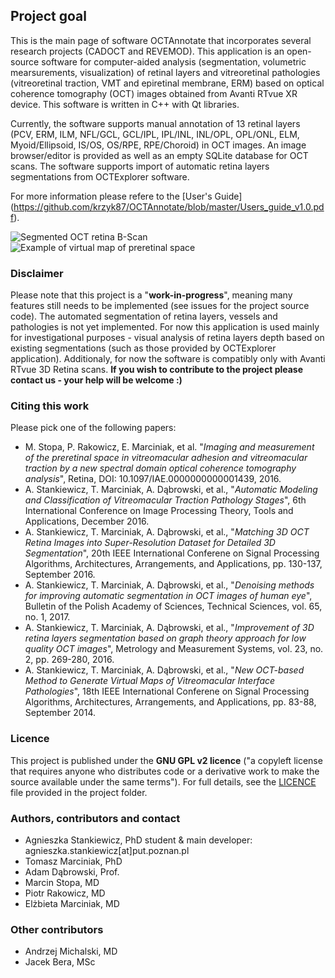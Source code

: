 ## Project goal
This is the main page of software OCTAnnotate that incorporates several research projects (CADOCT and REVEMOD). This application is an open-source software for computer-aided analysis (segmentation, volumetric mearsurements, visualization) of retinal layers and vitreoretinal pathologies (vitreoretinal traction, VMT and epiretinal membrane, ERM) based on optical coherence tomography (OCT) images obtained from Avanti RTvue XR device. This software is written in C++ with Qt libraries.

Currently, the software supports manual annotation of 13 retinal layers (PCV, ERM, ILM, NFL/GCL, GCL/IPL, IPL/INL, INL/OPL, OPL/ONL, ELM, Myoid/Ellipsoid, IS/OS, OS/RPE, RPE/Choroid) in OCT images. An image browser/editor is provided as well as an empty SQLite database for OCT scans. The software supports import of automatic retina layers segmentations from OCTExplorer software.

For more information please refere to the [User's Guide] (https://github.com/krzyk87/OCTAnnotate/blob/master/Users_guide_v1.0.pdf).

![Segmented OCT retina B-Scan](https://raw.githubusercontent.com/krzyk87/OCTAnnotate/master/images/bscan.png)
![Example of virtual map of preretinal space](https://github.com/krzyk87/OCTAnnotate/blob/master/images/virtual_map.png)

### Disclaimer
Please note that this project is a "**work-in-progress**", meaning many features still needs to be implemented (see issues for the project source code). The automated segmentation of retina layers, vessels and pathologies is not yet implemented. For now this application is used mainly for investigational purposes - visual analysis of retina layers depth based on existing segmentations (such as those provided by OCTExplorer application). Additionaly, for now the software is compatibly only with Avanti RTvue 3D Retina scans. **If you wish to contribute to the project please contact us - your help will be welcome :)**

### Citing this work
Please pick one of the following papers:
- M. Stopa, P. Rakowicz, E. Marciniak, et al. "*Imaging and measurement of the preretinal space in vitreomacular adhesion and vitreomacular traction by a new spectral domain optical coherence tomography analysis*", Retina, DOI: 10.1097/IAE.0000000000001439, 2016.
- A. Stankiewicz, T. Marciniak, A. Dąbrowski, et al., "*Automatic Modeling and Classification of Vitreomacular Traction Pathology Stages*", 6th International Conference on Image Processing Theory, Tools and Applications, December 2016.
- A. Stankiewicz, T. Marciniak, A. Dąbrowski, et al., "*Matching 3D OCT Retina Images into Super-Resolution Dataset for Detailed 3D Segmentation*", 20th IEEE International Conferene on Signal Processing Algorithms, Architectures, Arrangements, and Applications, pp. 130-137, September 2016.
- A. Stankiewicz, T. Marciniak, A. Dąbrowski, et al., "*Denoising methods for improving automatic segmentation in OCT images of human eye*", Bulletin of the Polish Academy of Sciences, Technical Sciences, vol. 65, no. 1, 2017.
- A. Stankiewicz, T. Marciniak, A. Dąbrowski, et al., "*Improvement of 3D retina layers segmentation based on graph theory approach for low quality OCT images*", Metrology and Measurement Systems, vol. 23, no. 2, pp. 269-280, 2016.
- A. Stankiewicz, T. Marciniak, A. Dąbrowski, et al., "*New OCT-based Method to Generate Virtual Maps of Vitreomacular Interface Pathologies*", 18th IEEE International Conferene on Signal Processing Algorithms, Architectures, Arrangements, and Applications, pp. 83-88, September 2014.

### Licence
This project is published under the **GNU GPL v2 licence** ("a copyleft license that requires anyone who distributes code or a derivative work to make the source available under the same terms"). For full details, see the [LICENCE](https://github.com/krzyk87/OCTAnnotate/blob/master/source/LICENCE.txt) file provided in the project folder.

### Authors, contributors and contact
- Agnieszka Stankiewicz, PhD student & main developer: agnieszka.stankiewicz[at]put.poznan.pl
- Tomasz Marciniak, PhD
- Adam Dąbrowski, Prof.
- Marcin Stopa, MD
- Piotr Rakowicz, MD
- Elżbieta Marciniak, MD

### Other contributors
- Andrzej Michalski, MD
- Jacek Bera, MSc

